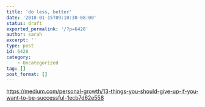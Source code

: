 ```yaml
---
title: 'do less, better'
date: '2018-01-15T09:10:30-08:00'
status: draft
exported_permalink: '/?p=6428'
author: sarah
excerpt: ''
type: post
id: 6428
category:
    - Uncategorized
tag: []
post_format: []
---
```

https://medium.com/personal-growth/13-things-you-should-give-up-if-you-want-to-be-successful-1ecb7d62e558